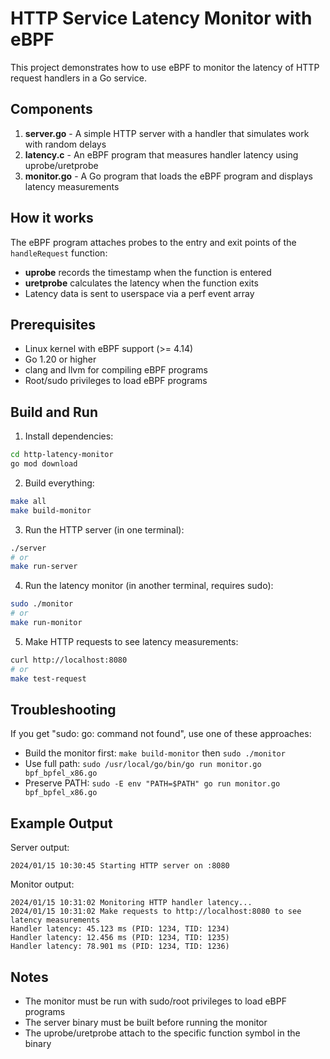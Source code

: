 # HTTP Service Latency Monitor with eBPF

This project demonstrates how to use eBPF to monitor the latency of HTTP request handlers in a Go service.

## Components

1. **server.go** - A simple HTTP server with a handler that simulates work with random delays
2. **latency.c** - An eBPF program that measures handler latency using uprobe/uretprobe
3. **monitor.go** - A Go program that loads the eBPF program and displays latency measurements

## How it works

The eBPF program attaches probes to the entry and exit points of the `handleRequest` function:
- **uprobe** records the timestamp when the function is entered
- **uretprobe** calculates the latency when the function exits
- Latency data is sent to userspace via a perf event array

## Prerequisites

- Linux kernel with eBPF support (>= 4.14)
- Go 1.20 or higher
- clang and llvm for compiling eBPF programs
- Root/sudo privileges to load eBPF programs

## Build and Run

1. Install dependencies:
```bash
cd http-latency-monitor
go mod download
```

2. Build everything:
```bash
make all
make build-monitor
```

3. Run the HTTP server (in one terminal):
```bash
./server
# or
make run-server
```

4. Run the latency monitor (in another terminal, requires sudo):
```bash
sudo ./monitor
# or
make run-monitor
```

5. Make HTTP requests to see latency measurements:
```bash
curl http://localhost:8080
# or
make test-request
```

## Troubleshooting

If you get "sudo: go: command not found", use one of these approaches:
- Build the monitor first: `make build-monitor` then `sudo ./monitor`
- Use full path: `sudo /usr/local/go/bin/go run monitor.go bpf_bpfel_x86.go`
- Preserve PATH: `sudo -E env "PATH=$PATH" go run monitor.go bpf_bpfel_x86.go`

## Example Output

Server output:
```
2024/01/15 10:30:45 Starting HTTP server on :8080
```

Monitor output:
```
2024/01/15 10:31:02 Monitoring HTTP handler latency...
2024/01/15 10:31:02 Make requests to http://localhost:8080 to see latency measurements
Handler latency: 45.123 ms (PID: 1234, TID: 1234)
Handler latency: 12.456 ms (PID: 1234, TID: 1235)
Handler latency: 78.901 ms (PID: 1234, TID: 1236)
```

## Notes

- The monitor must be run with sudo/root privileges to load eBPF programs
- The server binary must be built before running the monitor
- The uprobe/uretprobe attach to the specific function symbol in the binary 